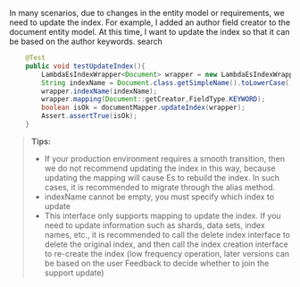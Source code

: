 In many scenarios, due to changes in the entity model or requirements, we need to update the index. For example, I added an author field creator to the document entity model. At this time, I want to update the index so that it can be based on the author keywords. search
```java
    @Test
    public void testUpdateIndex(){
        LambdaEsIndexWrapper<Document> wrapper = new LambdaEsIndexWrapper<>();
        String indexName = Document.class.getSimpleName().toLowerCase();
        wrapper.indexName(indexName);
        wrapper.mapping(Document::getCreator,FieldType.KEYWORD);
        boolean isOk = documentMapper.updateIndex(wrapper);
        Assert.assertTrue(isOk);
    }
```
> **Tips:**
> - If your production environment requires a smooth transition, then we do not recommend updating the index in this way, because updating the mapping will cause Es to rebuild the index. In such cases, it is recommended to migrate through the alias method.
> - indexName cannot be empty, you must specify which index to update
> - This interface only supports mapping to update the index. If you need to update information such as shards, data sets, index names, etc., it is recommended to call the delete index interface to delete the original index, and then call the index creation interface to re-create the index (low frequency operation, later versions can be based on the user Feedback to decide whether to join the support update)


